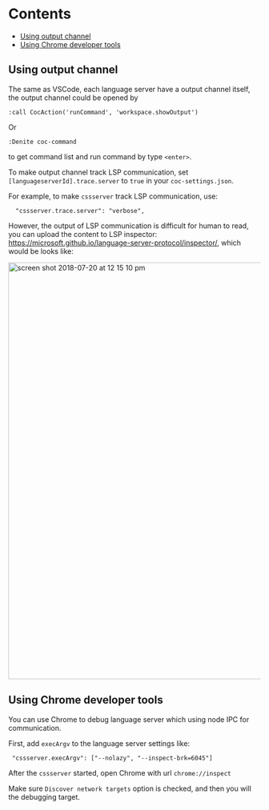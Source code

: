 # Contents

* [Using output channel](https://github.com/neoclide/coc.nvim/wiki/Debug-language-server#using-output-channel)
* [Using Chrome developer tools](https://github.com/neoclide/coc.nvim/wiki/Debug-language-server#using-chrome-developer-tools)

## Using output channel

The same as VSCode, each language server have a output channel itself, the output channel could be opened by

```
:call CocAction('runCommand', 'workspace.showOutput')
```

Or
```
:Denite coc-command
```
to get command list and run command by type `<enter>`.

To make output channel track LSP communication, set `[languageserverId].trace.server` to `true` in your `coc-settings.json`.

For example, to make `cssserver` track LSP communication, use:
```
  "cssserver.trace.server": "verbose",
```

However, the output of LSP communication is difficult for human to read, you can upload the content to LSP inspector: https://microsoft.github.io/language-server-protocol/inspector/, which would be looks like:

<img width="833" alt="screen shot 2018-07-20 at 12 15 10 pm" src="https://user-images.githubusercontent.com/251450/42982989-c32a21d2-8c16-11e8-84ea-630497a24900.png">

## Using Chrome developer tools

You can use Chrome to debug language server which using node IPC for communication.

First, add `execArgv` to the language server settings like:

```
 "cssserver.execArgv": ["--nolazy", "--inspect-brk=6045"]
```

After the `cssserver` started, open Chrome with url `chrome://inspect`

Make sure `Discover network targets` option is checked, and then you will the debugging target.